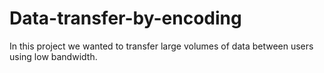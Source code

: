 # Data-transfer-by-encoding


In this project we wanted to transfer large volumes of data between users using low bandwidth.  
